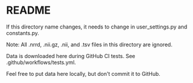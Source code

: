 # README

If this directory name changes, it needs to change in user_settings.py and constants.py.

Note: All .nrrd, .nii.gz, .nii, and .tsv files in this directory are ignored.

Data is downloaded here during GitHub CI tests. See .github/workflows/tests.yml.

Feel free to put data here locally, but don't commit it to GitHub.
